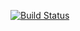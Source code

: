 [![Build Status](https://travis-ci.org/goddelsh/job4j_forum.svg?branch=main)](https://travis-ci.org/goddelsh/job4j_forum)
